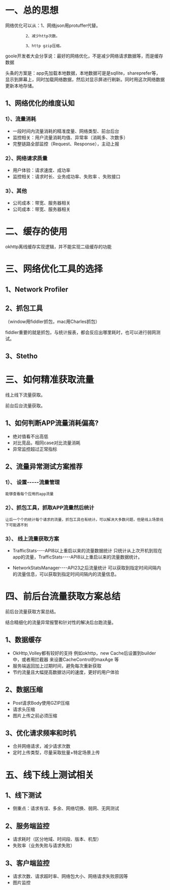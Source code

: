 # 一、总的思想


网络优化可以从：1、网络json用protuffer代替。

             2、减少http次数。
             
             3、http gzip压缩。

goole开发者大会分享说：最好的网络优化，不是减少网络请求数据等，而是缓存数据

头条的方案是：app先加载本地数据，本地数据可是是sqllite，shareprefer等，显示到屏幕上，同时加载网络数据，然后对显示屏进行刷新。同时用这次网络数据更新本地存储。

## 1、网络优化的维度认知
### 1）、流量消耗
  - 一段时间内流量消耗的精准度量、网络类型、前台后台
  - 监控相关：用户流量消耗均值、异常率（消耗多、次数多）
  - 完整链路全部监控（Request、Response），主动上报
### 2）、网络请求质量
  - 用户体验：请求速度、成功率
  - 监控相关：请求时长、业务成功率、失败率 、失败接口
### 3）、其他
  - 公司成本：带宽、服务器相关
  - 公司成本：带宽、服务器相关

# 二、缓存的使用

okhttp离线缓存实现逻辑，并不能实现二级缓存的功能

# 三、网络优化工具的选择
## 1、Network Profiler
## 2、抓包工具
（window用fiddler抓包，mac用Charles抓包）

fiddler重要的就是抓包，与统计报表，都会反应出哪里耗时，也可以进行弱网测试。
## 3、Stetho

# 三、如何精准获取流量
线上线下流量获取。   

前台后台流量获取。

## 1、如何判断APP流量消耗偏高?
 - 绝对值看不出高低
 - 对比竞品，相同case对比流量消耗
 - 异常监控超过正常指标

## 2、流量异常测试方案推荐
 ### 1）、 设置-----流量管理
    能够查看每个应用的app流量
 ### 2）、抓包工具，抓取APP流量然后统计
    让后一个个的统计每个请求的流量，抓包工具也有统计。可以解决大多数问题，但是线上场景线下可能遇不到
 ### 3）、 线上流量获取方案
  - TrafficStats----API8以上重启以来的流量数据统计
   只统计从上次开机到现在app的流量，TrafficStats----API8以上重启以来的流量数据统计。

  - NetworkStatsManager----API23之后流量统计
    可以获取到指定时间间隔内的流量信息，可以获取到指定时间间隔内的流量信息。
    
  
# 四、前后台流量获取方案总结
前后台流量获取方案总结。

结合精细化的流量异常报警和针对性的解决后台跑流量。

## 1、数据缓存
  - OkHttp,Volley都有较好的支持
      例如okhttp，new Cache后设置到builder中，或者用拦截器 来设置CacheControl的maxAge 等
  - 服务端返回加上过期时间，避免每次重新获取
  - 节约流量且大幅提高数据访问的速度，更好的用户体验

## 2、数据压缩

  - Post请求Body使用GZIP压缩
  - 请求头压缩
  - 图片上传之前必须压缩
## 3、优化请求频率和时机

  - 合并网络请求，减少请求次数
  - 定时上传类型，尽量采取批量+特定场景上传


# 五、线下线上测试相关

## 1、线下测试
  - 侧重点：请求有误、多余、网络切换、弱网、无网测试
## 2、服务端监控
  - 请求耗时（区分地域、时间段、版本、机型）
  - 失败率（业务失败与请求失败）
## 3、客户端监控
  - 请求次数、请求超时率、网络包大小、网络请求失败原因等
  - 图片监控



